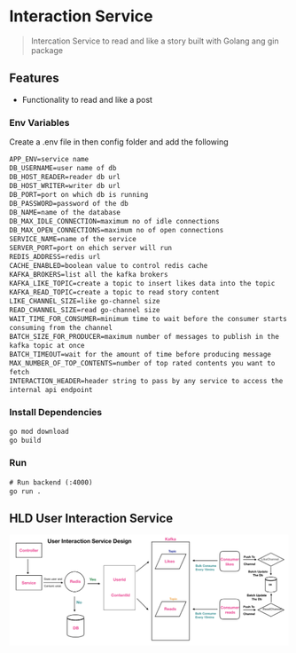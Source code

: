 # Interaction Service

> Intercation Service to read and like a story built with Golang ang gin package

## Features

- Functionality to read and like a post

### Env Variables

Create a .env file in then config folder and add the following

```
APP_ENV=service name
DB_USERNAME=user name of db
DB_HOST_READER=reader db url
DB_HOST_WRITER=writer db url
DB_PORT=port on which db is running
DB_PASSWORD=password of the db
DB_NAME=name of the database
DB_MAX_IDLE_CONNECTION=maximum no of idle connections
DB_MAX_OPEN_CONNECTIONS=maximum no of open connections
SERVICE_NAME=name of the service
SERVER_PORT=port on ehich server will run
REDIS_ADDRESS=redis url
CACHE_ENABLED=boolean value to control redis cache
KAFKA_BROKERS=list all the kafka brokers
KAFKA_LIKE_TOPIC=create a topic to insert likes data into the topic
KAFKA_READ_TOPIC=create a topic to read story content
LIKE_CHANNEL_SIZE=like go-channel size
READ_CHANNEL_SIZE=read go-channel size
WAIT_TIME_FOR_CONSUMER=minimum time to wait before the consumer starts consuming from the channel
BATCH_SIZE_FOR_PRODUCER=maximum number of messages to publish in the kafka topic at once
BATCH_TIMEOUT=wait for the amount of time before producing message
MAX_NUMBER_OF_TOP_CONTENTS=number of top rated contents you want to fetch
INTERACTION_HEADER=header string to pass by any service to access the internal api endpoint
```

### Install Dependencies

```
go mod download
go build
```

### Run

```
# Run backend (:4000)
go run .
```

## HLD User Interaction Service
<img src="HLD.png">